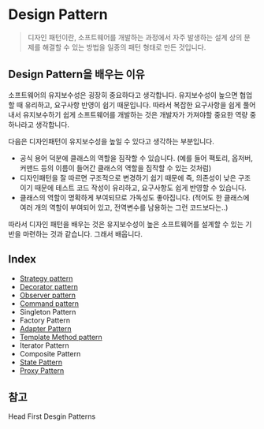 # Design Pattern
> 디자인 패턴이란, 소프트웨어를 개발하는 과정에서 자주 발생하는 설계 상의 문제를 해결할 수 있는 방법을 일종의 패턴 형태로 만든 것입니다.

## Design Pattern을 배우는 이유
소프트웨어의 유지보수성은 굉장히 중요하다고 생각합니다. 유지보수성이 높으면 협업할 때 유리하고, 요구사항 반영이 쉽기 때문입니다. 따라서 복잡한 요구사항을 쉽게 풀어내서 유지보수하기 쉽게 소프트웨어를 개발하는 것은 개발자가 가져야할 중요한 역량 중 하나라고 생각합니다.

다음은 디자인패턴이 유지보수성을 높일 수 있다고 생각하는 부분입니다.
- 공식 용어 덕분에 클래스의 역할을 짐작할 수 있습니다. (예를 들어 팩토리, 옵저버, 커맨드 등의 이름이 들어간 클래스의 역할을 짐작할 수 있는 것처럼)
- 디자인패턴을 잘 따르면 구조적으로 변경하기 쉽기 때문에 즉, 의존성이 낮은 구조이기 때문에 테스트 코드 작성이 유리하고, 요구사항도 쉽게 반영할 수 있습니다.
- 클래스의 역할이 명확하게 부여되므로 가독성도 좋아집니다. (적어도 한 클래스에 여러 개의 역할이 부여되어 있고, 전역변수를 남용하는 그런 코드보다는..)

따라서 디자인 패턴을 배우는 것은 유지보수성이 높은 소프트웨어를 설계할 수 있는 기반을 마련하는 것과 같습니다. 그래서 배웁니다.

## Index
- [Strategy pattern](./strategy-pattern.md)
- [Decorator pattern](./decorator-pattern.md)
- [Observer pattern](./observer-pattern.md)
- [Command pattern](./command-pattern.md)
- Singleton Pattern
- Factory Pattern
- [Adapter Pattern](./adapter-pattern.md)
- [Template Method pattern](./template%20method-pattern.md)
- Iterator Pattern
- Composite Pattern
- [State Pattern](./state-pattern.md)
- [Proxy Pattern](./proxy-pattern.md)

## 참고

Head First Desgin Patterns